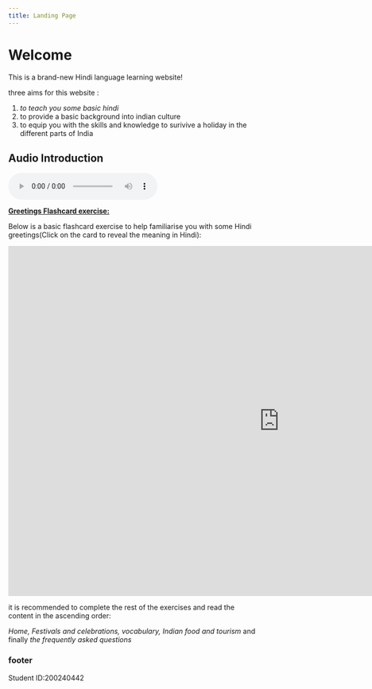 ```yaml
---
title: Landing Page
---
```

<body>
<h1>Welcome</h1>
<p>This is a brand-new Hindi language learning website! </p>      
                                                                         
                                                                            
                                                                          

  <p>three aims for this website :</p>
<ol>
  <li> <em>to teach you some basic hindi</em></li>
<li>to provide a basic background into indian culture</li>
  <li>to equip you with the skills and knowledge to surivive a holiday in the different parts of India</ol>
  




  <h2>Audio Introduction</h2>
  <audio controls>  
  <source src="https://sidm2001.github.io/sml5202-final/audio/test.mp3" type="audio/mpeg">
Your browser does not support the audio element.
</audio>

                                                                                       
 

<p><span style="text-decoration: underline;"><strong>Greetings Flashcard exercise:</strong></span></p>
<p>Below is a basic flashcard exercise to help familiarise you with some Hindi greetings(Click on the card to reveal the meaning in Hindi):</p>
                                            
<iframe src="https://h5p.org/h5p/embed/1287188" width="1090" height="704" frameborder="0" allowfullscreen="allowfullscreen" allow="geolocation *; microphone *; camera *; midi *; encrypted-media *" title="Greetings"></iframe><script src="https://h5p.org/sites/all/modules/h5p/library/js/h5p-resizer.js" charset="UTF-8"></script>
  
   <p>it is recommended to complete the rest of the exercises and read the content in the ascending order:<p><em>Home, Festivals and celebrations, vocabulary, Indian food and tourism </em>and finally<em> the frequently asked questions</em></p>
     

<h3>footer</h3>
  <p>Student ID:200240442</p> 
  

